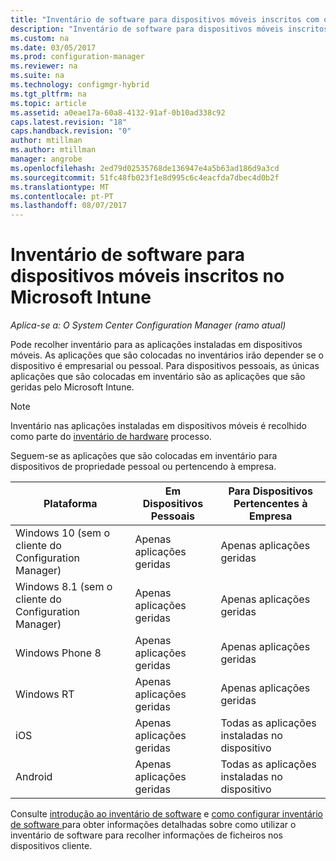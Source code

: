 ```yaml
---
title: "Inventário de software para dispositivos móveis inscritos com o Microsoft Intune | Microsoft Docs"
description: "Inventário de software para dispositivos móveis inscritos com o Microsoft Intune."
ms.custom: na
ms.date: 03/05/2017
ms.prod: configuration-manager
ms.reviewer: na
ms.suite: na
ms.technology: configmgr-hybrid
ms.tgt_pltfrm: na
ms.topic: article
ms.assetid: a0eae17a-60a8-4132-91af-0b10ad338c92
caps.latest.revision: "18"
caps.handback.revision: "0"
author: mtillman
ms.author: mtillman
manager: angrobe
ms.openlocfilehash: 2ed79d02535768de136947e4a5b63ad186d9a3cd
ms.sourcegitcommit: 51fc48fb023f1e8d995c6c4eacfda7dbec4d0b2f
ms.translationtype: MT
ms.contentlocale: pt-PT
ms.lasthandoff: 08/07/2017
---
```

# <a name="software-inventory-for-mobile-devices-enrolled-with-microsoft-intune"></a>Inventário de software para dispositivos móveis inscritos no Microsoft Intune

*Aplica-se a: O System Center Configuration Manager (ramo atual)*

 Pode recolher inventário para as aplicações instaladas em dispositivos móveis. As aplicações que são colocadas no inventários irão depender se o dispositivo é empresarial ou pessoal. Para dispositivos pessoais, as únicas aplicações que são colocadas em inventário são as aplicações que são geridas pelo Microsoft Intune.  

> [!NOTE]  
>  Inventário nas aplicações instaladas em dispositivos móveis é recolhido como parte do [inventário de hardware](mobile-device-hardware-inventory-hybrid.md) processo.  

 Seguem-se as aplicações que são colocadas em inventário para dispositivos de propriedade pessoal ou pertencendo à empresa.  

|Plataforma|Em Dispositivos Pessoais|Para Dispositivos Pertencentes à Empresa|  
|--------------|---------------------------------|--------------------------------|  
|Windows 10 (sem o cliente do Configuration Manager)|Apenas aplicações geridas|Apenas aplicações geridas|
|Windows 8.1 (sem o cliente do Configuration Manager)|Apenas aplicações geridas|Apenas aplicações geridas|  
|Windows Phone 8|Apenas aplicações geridas|Apenas aplicações geridas|  
|Windows RT|Apenas aplicações geridas|Apenas aplicações geridas|  
|iOS|Apenas aplicações geridas|Todas as aplicações instaladas no dispositivo|  
|Android|Apenas aplicações geridas|Todas as aplicações instaladas no dispositivo|  

Consulte [introdução ao inventário de software](../../core/clients/manage/inventory/introduction-to-software-inventory.md) e [como configurar inventário de software ](../../core/clients/manage/inventory/configure-software-inventory.md) para obter informações detalhadas sobre como utilizar o inventário de software para recolher informações de ficheiros nos dispositivos cliente.
